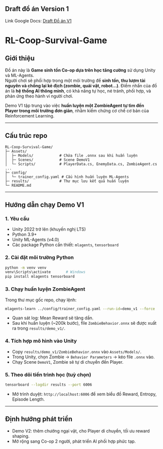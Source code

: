 ## Draft đồ án Version 1

Link Google Docs: [Draft Đồ án V1](https://docs.google.com/document/d/1xDEmi0crFSxgQDuGEasyYe1QRjx4Q0TTzJ_Zad5doS8/edit?usp=sharing)

# RL-Coop-Survival-Game

## Giới thiệu

Đồ án này là **Game sinh tồn Co-op dựa trên học tăng cường** sử dụng Unity và ML-Agents.  
Người chơi sẽ phối hợp trong một môi trường để **sinh tồn, thu lượm tài nguyên và chống lại kẻ địch (zombie, quái vật, robot...)**. Điểm nhấn của đồ án là **hệ thống AI thông minh**, có khả năng tự học, né tránh, phối hợp, và phản ứng theo hành vi người chơi.

Demo V1 tập trung vào việc **huấn luyện một ZombieAgent tự tìm đến Player trong môi trường đơn giản**, nhằm kiểm chứng cơ chế cơ bản của Reinforcement Learning.

---

## Cấu trúc repo

```
RL-Coop-Survival-Game/
├─ Assets/
│  ├─ Models/            # Chứa file .onnx sau khi huấn luyện
│  ├─ Scenes/            # Scene DemoV1
│  └─ Scripts/           # PlayerData.cs, EnemyData.cs, ZombieAgent.cs ...
├─ config/
│  └─ trainer_config.yaml # Cấu hình huấn luyện ML-Agents
├─ results/              # Thư mục lưu kết quả huấn luyện
└─ README.md
```

---

## Hướng dẫn chạy Demo V1

### 1. Yêu cầu

- Unity 2022 trở lên (khuyến nghị LTS)
- Python 3.9+
- Unity ML-Agents (v4.0)
- Các package Python cần thiết: `mlagents`, `tensorboard`

### 2. Cài đặt môi trường Python

```bash
python -m venv venv
venv\Scripts\activate       # Windows
pip install mlagents tensorboard
```

### 3. Chạy huấn luyện ZombieAgent

Trong thư mục gốc repo, chạy lệnh:

```bash
mlagents-learn ../config/trainer_config.yaml --run-id=demo_v1 --force
```

- Quan sát log: Mean Reward sẽ tăng dần.
- Sau khi huấn luyện (~200k bước), file `ZombieBehavior.onnx` sẽ được xuất ra trong `results/demo_v1/`.

### 4. Tích hợp mô hình vào Unity

- Copy `results/demo_v1/ZombieBehavior.onnx` vào `Assets/Models/`.
- Trong Unity, chọn Zombie → `Behavior Parameters` → kéo file `.onnx` vào.
- Chạy Scene `DemoV1`, Zombie sẽ tự di chuyển đến Player.

### 5. Theo dõi tiến trình học (tuỳ chọn)

```bash
tensorboard --logdir results --port 6006
```

- Mở trình duyệt: `http://localhost:6006` để xem biểu đồ Reward, Entropy, Episode Length.

---

## Định hướng phát triển

- Demo V2: thêm chướng ngại vật, cho Player di chuyển, tối ưu reward shaping.
- Mở rộng sang Co-op 2 người, phát triển AI phối hợp phức tạp.
